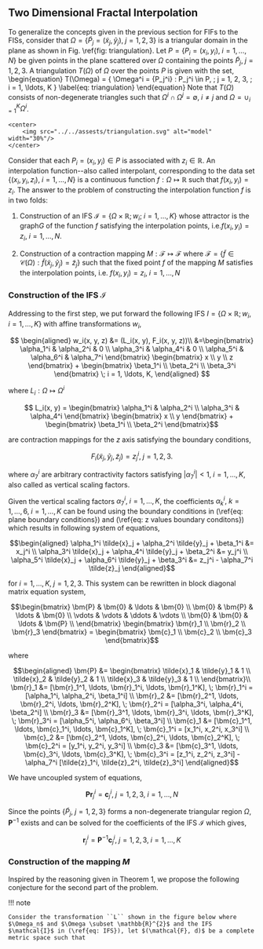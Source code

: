 ## Two Dimensional Fractal Interpolation

To generalize the concepts given in the previous section for FIFs to the FISs, consider that $\Omega = \{\tilde{P}_j = (\tilde{x}_j, \tilde{y}_j), \; j = 1, 2, 3\}$ is a triangular domain in the plane as shown in Fig. \ref{fig: triangulation}. Let $P = \{P_i = (x_i, y_i), \; i = 1, \ldots, N\}$ be given points in the plane scattered over $\Omega$ containing the points $\tilde{P}_j, \; j = 1, 2, 3$. A triangulation $T(\Omega)$ of $\Omega$ over the points $P$ is given with the set, \begin{equation} T(\Omega) = \{ \Omega^i = \{P_j^i\} : P_j^i \in P, \; j = 1, 2, 3, \;  i  = 1, \ldots, K \} \label{eq: triangulation} \end{equation} Note that $T(\Omega)$ consists of non-degenerate triangles such that $\Omega^i \cap \Omega^j = \emptyset, \; i \neq j$ and $\Omega = \cup_{i  = 1}^K \Omega^i$.

```@raw html
<center>
    <img src="../../assests/triangulation.svg" alt="model" width="30%"/>
</center>
```

Consider that each $P_i = (x_i, y_i) \in P$ is associated with $z_i \in \mathbb{R}$. An interpolation function--also called interpolant, corresponding to the data set $\{(x_i, y_i, z_i), \; i = 1, \ldots, N\}$  is a continuous function $f: \Omega \mapsto \mathbb{R}$ such that $f(x_i, y_i) = z_i$. The answer to the problem of constructing the interpolation function $f$ is in two folds:

1. Construction of an IFS $\mathcal{I} = \{\Omega \times \mathbb{R}; w_i; \; i = 1, \ldots, K \}$ whose attractor is the graph$G$ of the function $f$ satisfying the interpolation points, i.e.$f(x_i, y_i) = z_i, \; i = 1, \ldots, N$. 

2. Construction of a contraction mapping $M: \mathcal{F} \mapsto\mathcal{F}$ where $\mathcal{F} =\{ \tilde{f} \in \mathcal{C}(\Omega) : \tilde{f}(\tilde{x}_j, \tilde{y}_j) = \tilde{z}_j \}$ such that the fixed point $f$ of the mapping $M$ satisfies the interpolation points, i.e. $f(x_i, y_i) = z_i, \; i = 1, \ldots, N$

### Construction of the IFS $\mathcal{I}$
Addressing to the first step, we put forward the following IFS $I = \{ \Omega \times \mathbb{R}; w_i, \; i = 1, \ldots, K \}$ with affine transformations $w_i$,

```math
    \begin{aligned}
     w_i(x, y, z) &= (L_i(x, y), F_i(x, y, z))\\ 
    &=\begin{bmatrix}
    \alpha_1^i & \alpha_2^i & 0 \\
    \alpha_3^i & \alpha_4^i & 0 \\
    \alpha_5^i & \alpha_6^i & \alpha_7^i
    \end{bmatrix}
    \begin{bmatrix}
    x \\ y \\ z
    \end{bmatrix} + \begin{bmatrix}
    \beta_1^i \\ \beta_2^i \\ \beta_3^i
    \end{bmatrix} 
     \; i = 1, \ldots, K,

    \end{aligned}

```
where $L_i : \Omega \mapsto \Omega^i$

```math
    L_i(x, y) = \begin{bmatrix}
    \alpha_1^i & \alpha_2^i \\ \alpha_3^i & \alpha_4^i
    \end{bmatrix} \begin{bmatrix}
    x \\ y
    \end{bmatrix} + \begin{bmatrix}
    \beta_1^i \\ \beta_2^i
    \end{bmatrix}
```
are contraction mappings for the $z$ axis satisfying the boundary conditions,
```math
F_i(\tilde{x}_j, \tilde{y}_j, \tilde{z}_j) = z_j^i, \; j = 1, 2, 3.
```
where $\alpha_7^i$ are arbitrary contractivity factors satisfying $|\alpha_7^i| < 1, \; i = 1, \ldots, K$, also called as vertical scaling factors.

Given the vertical scaling factors $\alpha_7^i, \; i = 1, \ldots, K$, the coefficients $\alpha_k^i, \; k = 1 , \ldots, 6, \; i = 1, \ldots, K$ can be found using the boundary conditions in (\ref{eq: plane boundary conditions}) and (\ref{eq: z values boundary conditons}) which results in following system of equations,

```math
\begin{aligned}
\alpha_1^i \tilde{x}_j + \alpha_2^i \tilde{y}_j + \beta_1^i &= x_j^i \\
\alpha_3^i \tilde{x}_j + \alpha_4^i \tilde{y}_j + \beta_2^i &= y_j^i \\
\alpha_5^i \tilde{x}_j + \alpha_6^i \tilde{y}_j + \beta_3^i &= z_j^i - \alpha_7^i \tilde{z}_j 
\end{aligned}
```
for $i = 1, \ldots, K, \; j = 1, 2, 3$. This system can be rewritten in block diagonal matrix equation system,
```math
\begin{bmatrix}
\bm{P} & \bm{0} & \ldots & \bm{0} \\
\bm{0} & \bm{P} & \ldots & \bm{0} \\
\vdots & \vdots & \ddots & \vdots \\
\bm{0} & \bm{0} & \ldots & \bm{P} \\
\end{bmatrix}
\begin{bmatrix}
\bm{r}_1 \\ \bm{r}_2 \\ \bm{r}_3
\end{bmatrix} = \begin{bmatrix}
\bm{c}_1 \\ \bm{c}_2 \\ \bm{c}_3
\end{bmatrix}
```
where
```math
\begin{aligned}
\bm{P} &= 
\begin{bmatrix}
\tilde{x}_1 & \tilde{y}_1 & 1 \\ 
\tilde{x}_2 & \tilde{y}_2 & 1 \\ 
\tilde{x}_3 & \tilde{y}_3 & 1 \\ 
\end{bmatrix}\\
\bm{r}_1 &= [\bm{r}_1^1, \ldots, \bm{r}_1^i, \ldots, \bm{r}_1^K], \; \bm{r}_1^i = [\alpha_1^i, \alpha_2^i, \beta_1^i] \\
\bm{r}_2 &= [\bm{r}_2^1, \ldots, \bm{r}_2^i, \ldots, \bm{r}_2^K], \; \bm{r}_2^i = [\alpha_3^i, \alpha_4^i, \beta_2^i]  \\
\bm{r}_3 &= [\bm{r}_3^1, \ldots, \bm{r}_3^i, \ldots, \bm{r}_3^K], \; \bm{r}_3^i = [\alpha_5^i, \alpha_6^i, \beta_3^i] \\
\bm{c}_1 &= [\bm{c}_1^1, \ldots, \bm{c}_1^i, \ldots, \bm{c}_1^K], \; \bm{c}_1^i = [x_1^i, x_2^i, x_3^i] \\
\bm{c}_2 &= [\bm{c}_2^1, \ldots, \bm{c}_2^i, \ldots, \bm{c}_2^K], \; \bm{c}_2^i = [y_1^i, y_2^i, y_3^i] \\
\bm{c}_3 &= [\bm{c}_3^1, \ldots, \bm{c}_3^i, \ldots, \bm{c}_3^K], \; \bm{c}_3^i = [z_1^i, z_2^i, z_3^i] - \alpha_7^i [\tilde{z}_1^i, \tilde{z}_2^i, \tilde{z}_3^i]
\end{aligned}
```
We  have uncoupled system of equations,
```math
\bm{P} \bm{r}_j^i = \bm{c}_j^i, \; j = 1, 2, 3, \; i = 1, \ldots, N
```
Since the points $\{\tilde{P}_j, \; j = 1, 2, 3\}$ forms a non-degenerate triangular region $\Omega$, $\bm{P}^{-1}$ exists and can be solved for the coefficients of the IFS $\mathcal{I}$ which gives, 
```math
\bm{r}_j^i = \bm{P}^{-1} \bm{c}_j^i, \; j = 1, 2, 3, \; i = 1, \ldots, K
```

### Construction of the mapping $M$

Inspired by the reasoning given in Theorem 1, we propose the following conjecture for the second part of the problem.

!!! note 
    
    Consider the transformation ``L`` shown in the figure below where $\Omega_n$ and $\Omega \subset \mathbb{R}^{2}$ and the IFS $\mathcal{I}$ in (\ref{eq: IFS}), let $(\mathcal{F}, d)$ be a complete metric space such that

    
    
    

	
